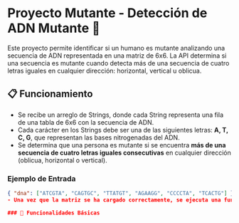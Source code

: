 # Proyecto Mutante - Detección de ADN Mutante 🧬

Este proyecto permite identificar si un humano es mutante analizando una secuencia de ADN representada en una matriz de 6x6. La API determina si una secuencia es mutante cuando detecta más de una secuencia de cuatro letras iguales en cualquier dirección: horizontal, vertical u oblicua.

## 📋 Funcionamiento

- Se recibe un arreglo de Strings, donde cada String representa una fila de una tabla de 6x6 con la secuencia de ADN.
- Cada carácter en los Strings debe ser una de las siguientes letras: **A, T, C, G**, que representan las bases nitrogenadas del ADN.
- Se determina que una persona es mutante si se encuentra **más de una secuencia de cuatro letras iguales consecutivas** en cualquier dirección (oblicua, horizontal o vertical).

### Ejemplo de Entrada
```json
{ "dna": ["ATCGTA", "CAGTGC", "TTATGT", "AGAAGG", "CCCCTA", "TCACTG"] }
- Una vez que la matriz se ha cargado correctamente, se ejecuta una función que verifica la presencia de secuencias mutantes y devuelve el resultado al usuario en función de este análisis.

### 🚀 Funcionalidades Básicas











